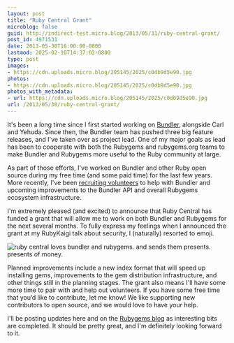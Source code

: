 ```yaml
---
layout: post
title: "Ruby Central Grant"
microblog: false
guid: http://indirect-test.micro.blog/2013/05/31/ruby-central-grant/
post_id: 4971531
date: 2013-05-30T16:00:00-0800
lastmod: 2025-02-10T14:37:02-0800
type: post
images:
- https://cdn.uploads.micro.blog/205145/2025/c0db9d5e90.jpg
photos:
- https://cdn.uploads.micro.blog/205145/2025/c0db9d5e90.jpg
photos_with_metadata:
- url: https://cdn.uploads.micro.blog/205145/2025/c0db9d5e90.jpg
url: /2013/05/30/ruby-central-grant/
---
```

It's been a long time since I first started working on [Bundler](http://gembundler.com), alongside Carl and Yehuda. Since then, the Bundler team has pushed three big feature releases, and I've taken over as project lead. One of my major goals as lead has been to cooperate with both the Rubygems and rubygems.org teams to make Bundler and Rubygems more useful to the Ruby community at large.

As part of those efforts, I've worked on Bundler and other Ruby open source during my free time (and some paid time) for the last few years. More recently, I've been [recruiting volunteers](/2013/05/12/deathmatch-bundler-vs-rubygemsorg) to help with Bundler and upcoming improvements to the Bundler API and overall Rubygems ecosystem infrastructure.

I'm extremely pleased (and excited) to announce that Ruby Central has funded a grant that will allow me to work on both Bundler and Rubygems for the next several months. To fully express my feelings when I announced the grant at my RubyKaigi talk about security, I (naturally) resorted to emoji.

![ruby central loves bundler and rubygems. and sends them presents. presents of money.](https://indirect-test.micro.blog/uploads/2025/c0db9d5e90.jpg)

Planned improvements include a new index format that will speed up installing gems, improvements to the gem distribution infrastructure, and other things still in the planning stages. The grant also means I'll have some more time to pair with and help out volunteers. If you have some free time that you’d like to contribute, let me know! We like supporting new contributors to open source, and we would love to have your help.
 
I'll be posting updates here and on the [Rubygems blog](http://blog.rubygems.org) as interesting bits are completed. It should be pretty great, and I'm definitely looking forward to it.
